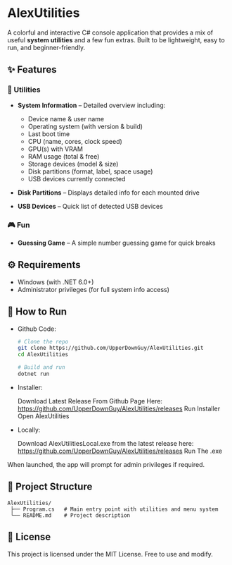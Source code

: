 # AlexUtilities

A colorful and interactive C# console application that provides a mix of useful **system utilities** and a few fun extras. Built to be lightweight, easy to run, and beginner-friendly.

## ✨ Features

### 🔧 Utilities

* **System Information** – Detailed overview including:

  * Device name & user name
  * Operating system (with version & build)
  * Last boot time
  * CPU (name, cores, clock speed)
  * GPU(s) with VRAM
  * RAM usage (total & free)
  * Storage devices (model & size)
  * Disk partitions (format, label, space usage)
  * USB devices currently connected
* **Disk Partitions** – Displays detailed info for each mounted drive
* **USB Devices** – Quick list of detected USB devices

### 🎮 Fun

* **Guessing Game** – A simple number guessing game for quick breaks

## ⚙️ Requirements

* Windows (with .NET 6.0+)
* Administrator privileges (for full system info access)

## 🚀 How to Run

- Github Code:
  
  ```bash
  # Clone the repo
  git clone https://github.com/UpperDownGuy/AlexUtilities.git
  cd AlexUtilities
  
  # Build and run
  dotnet run
  ```

- Installer:

  Download Latest Release From Github Page Here: https://github.com/UpperDownGuy/AlexUtilities/releases
  Run Installer
  Open AlexUtilities

- Locally:

  Download AlexUtilitiesLocal.exe from the latest release here: https://github.com/UpperDownGuy/AlexUtilities/releases
  Run The .exe


When launched, the app will prompt for admin privileges if required.

## 📂 Project Structure

```
AlexUtilities/
 ├── Program.cs   # Main entry point with utilities and menu system
 └── README.md    # Project description
```

## 📜 License

This project is licensed under the MIT License. Free to use and modify.
